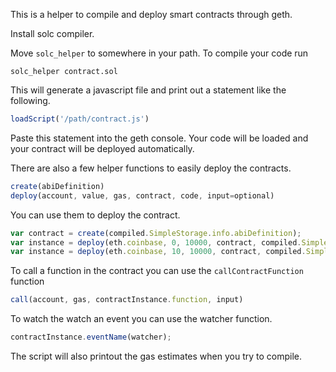 This is a helper to compile and deploy smart contracts through geth.

Install solc compiler.

Move `solc_helper` to somewhere in your path.
To compile your code run

`solc_helper contract.sol`

This will generate a javascript file and print out a statement like the following.

```javascript
loadScript('/path/contract.js')
```

Paste this statement into the geth console. Your code will be loaded and your contract will be deployed automatically.

There are also a few helper functions to easily deploy the contracts.

```javascript
create(abiDefinition)
deploy(account, value, gas, contract, code, input=optional)
```

You can use them to deploy the contract.

```javascript
var contract = create(compiled.SimpleStorage.info.abiDefinition);
var instance = deploy(eth.coinbase, 0, 10000, contract, compiled.SimpleStorage.code,10);
var instance = deploy(eth.coinbase, 10, 10000, contract, compiled.SimpleStorage.code); // if there are no constructor parameters.
```

To call a function in the contract you can use the `callContractFunction` function

```javascript
call(account, gas, contractInstance.function, input)
```

To watch the watch an event you can use the watcher function.

```javascript
contractInstance.eventName(watcher);
```

The script will also printout the gas estimates when you try to compile.

